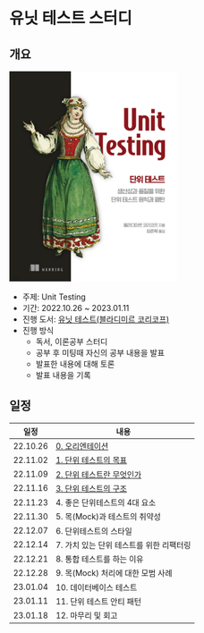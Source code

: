 # 유닛 테스트 스터디

## 개요

<img src="unittest.jpeg" width="300">

* 주제: Unit Testing
* 기간: 2022.10.26 ~ 2023.01.11
* 진행 도서: [유닛 테스트(블라디미르 코리코프)](https://product.kyobobook.co.kr/detail/S000001805070)
* 진행 방식
  * 독서, 이론공부 스터디
  * 공부 후 미팅때 자신의 공부 내용을 발표
  * 발표한 내용에 대해 토론
  * 발표 내용을 기록

## 일정
|일정|내용|
|---|---|
|22.10.26|[0. 오리엔테이션](/ch00/orientation.md)|
|22.11.02|[1. 단위 테스트의 목표](/ch01/ch01.md)|
|22.11.09|[2. 단위 테스트란 무엇인가](/ch02/ch02.md)|
|22.11.16|[3. 단위 테스트의 구조](/ch03/ch03.md)|
|22.11.23|4. 좋은 단위테스트의 4대 요소|
|22.11.30|5. 목(Mock)과 테스트의 취약성|
|22.12.07|6. 단위테스트의 스타일|
|22.12.14|7. 가치 있는 단위 테스트를 위한 리팩터링|
|22.12.21|8. 통합 테스트를 하는 이유|
|22.12.28|9. 목(Mock) 처리에 대한 모범 사례|
|23.01.04|10. 데이터베이스 테스트|
|23.01.11|11. 단위 테스트 안티 패턴|
|23.01.18|12. 마무리 및 회고|
